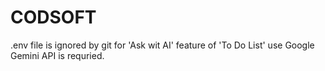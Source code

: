 # CODSOFT

.env file is ignored by git
for 'Ask wit AI' feature of 'To Do List' use Google Gemini API is requried.
